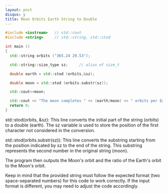 ```yaml
---
layout: post
disqus: y
title: Moon Orbits Earth String to Double
---
```


```c++
#include <iostream>   // std::cout
#include <string>     // std::string, std::stod

int main ()
{
  std::string orbits ("365.24 29.53");

  std::string::size_type sz;     // alias of size_t

  double earth = std::stod (orbits,&sz);

  double moon = std::stod (orbits.substr(sz));

  std::cout<<moon;

  std::cout << "The moon completes " << (earth/moon) << " orbits per Earth year.\n";
  return 0;
}
```


std::stod(orbits, &sz): This line converts the initial part of the string (orbits) to a double (earth). The sz variable is used to store the position of the first character not considered in the conversion.

std::stod(orbits.substr(sz)): This line converts the substring starting from the position indicated by sz to the end of the string. This substring represents the second number in the original string (moon).

The program then outputs the Moon's orbit and the ratio of the Earth's orbit to the Moon's orbit.

Keep in mind that the provided string must follow the expected format (two space-separated numbers) for this code to work correctly. If the input format is different, you may need to adjust the code accordingly.
